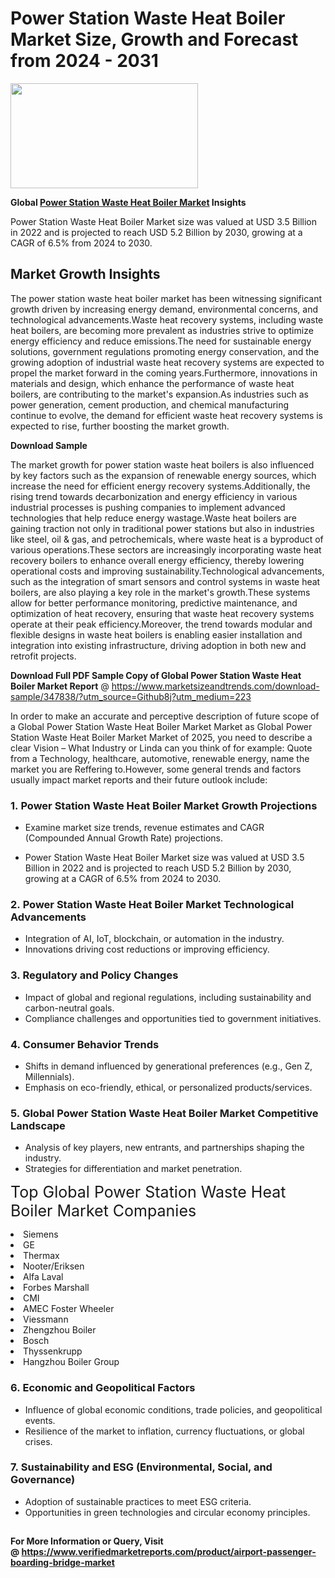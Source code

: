 <H1>Power Station Waste Heat Boiler Market Size, Growth and Forecast from 2024 - 2031</H1><img class="aligncenter size-medium wp-image-584254" src="https://thirdeyenews.in/wp-content/uploads/2024/09/Global-Market-Research-300x168.jpeg" alt="" width="300" height="168" /><p><strong>Global&nbsp;<a href="https://www.marketsizeandtrends.com/download-sample/347838/?utm_source=Github8j?utm_medium=223">Power Station Waste Heat Boiler Market</a> Insights</strong></p><p>Power Station Waste Heat Boiler Market size was valued at USD 3.5 Billion in 2022 and is projected to reach USD 5.2 Billion by 2030, growing at a CAGR of 6.5% from 2024 to 2030.</p><p><h2>Market Growth Insights</h2> <p>The power station waste heat boiler market has been witnessing significant growth driven by increasing energy demand, environmental concerns, and technological advancements.Waste heat recovery systems, including waste heat boilers, are becoming more prevalent as industries strive to optimize energy efficiency and reduce emissions.The need for sustainable energy solutions, government regulations promoting energy conservation, and the growing adoption of industrial waste heat recovery systems are expected to propel the market forward in the coming years.Furthermore, innovations in materials and design, which enhance the performance of waste heat boilers, are contributing to the market's expansion.As industries such as power generation, cement production, and chemical manufacturing continue to evolve, the demand for efficient waste heat recovery systems is expected to rise, further boosting the market growth.</p> <p><strong>Download Sample</strong></p> <p>The market growth for power station waste heat boilers is also influenced by key factors such as the expansion of renewable energy sources, which increase the need for efficient energy recovery systems.Additionally, the rising trend towards decarbonization and energy efficiency in various industrial processes is pushing companies to implement advanced technologies that help reduce energy wastage.Waste heat boilers are gaining traction not only in traditional power stations but also in industries like steel, oil & gas, and petrochemicals, where waste heat is a byproduct of various operations.These sectors are increasingly incorporating waste heat recovery boilers to enhance overall energy efficiency, thereby lowering operational costs and improving sustainability.Technological advancements, such as the integration of smart sensors and control systems in waste heat boilers, are also playing a key role in the market's growth.These systems allow for better performance monitoring, predictive maintenance, and optimization of heat recovery, ensuring that waste heat recovery systems operate at their peak efficiency.Moreover, the trend towards modular and flexible designs in waste heat boilers is enabling easier installation and integration into existing infrastructure, driving adoption in both new and retrofit projects.</p> <p><span class=""><strong>Download Full PDF Sample Copy of Global Power Station Waste Heat Boiler Market Report</strong> @ <a href="https://www.marketsizeandtrends.com/download-sample/347838/?utm_source=Github8j?utm_medium=223" target="_blank">https://www.marketsizeandtrends.com/download-sample/347838/?utm_source=Github8j?utm_medium=223</a></span></p><p>In order to make an accurate and perceptive description of future scope of a Global&nbsp;Power Station Waste Heat Boiler Market Market as Global&nbsp;Power Station Waste Heat Boiler Market Market of 2025, you need to describe a clear Vision &ndash; What Industry or Linda can you think of for example: Quote from a Technology, healthcare, automotive, renewable energy, name the market you are Reffering to.However, some general trends and factors usually impact market reports and their future outlook include:</p><h3>1.&nbsp;<strong>Power Station Waste Heat Boiler Market Growth Projections</strong></h3><ul><li>Examine market size trends, revenue estimates and CAGR (Compounded Annual Growth Rate) projections.</li><li><p>Power Station Waste Heat Boiler Market size was valued at USD 3.5 Billion in 2022 and is projected to reach USD 5.2 Billion by 2030, growing at a CAGR of 6.5% from 2024 to 2030.</p></li></ul><h3>2.&nbsp;<strong>Power Station Waste Heat Boiler Market Technological Advancements</strong></h3><ul><li>Integration of AI, IoT, blockchain, or automation in the industry.</li><li>Innovations driving cost reductions or improving efficiency.</li></ul><h3>3.&nbsp;<strong>Regulatory and Policy Changes</strong></h3><ul><li>Impact of global and regional regulations, including sustainability and carbon-neutral goals.</li><li>Compliance challenges and opportunities tied to government initiatives.</li></ul><h3>4.&nbsp;<strong>Consumer Behavior Trends</strong></h3><ul><li>Shifts in demand influenced by generational preferences (e.g., Gen Z, Millennials).</li><li>Emphasis on eco-friendly, ethical, or personalized products/services.</li></ul><h3>5.&nbsp;<strong>Global Power Station Waste Heat Boiler Market Competitive Landscape</strong></h3><ul><li>Analysis of key players, new entrants, and partnerships shaping the industry.</li><li>Strategies for differentiation and market penetration.</li></ul><p data-pm-slice="1 1 []"><span style="color: inherit; font-family: inherit; font-size: 25px;">Top Global Power Station Waste Heat Boiler Market Companies</span></p><div class="" data-test-id=""><p><li>Siemens</li><li> GE</li><li> Thermax</li><li> Nooter/Eriksen</li><li> Alfa Laval</li><li> Forbes Marshall</li><li> CMI</li><li> AMEC Foster Wheeler</li><li> Viessmann</li><li> Zhengzhou Boiler</li><li> Bosch</li><li> Thyssenkrupp</li><li> Hangzhou Boiler Group</li></p></div><h3>6.&nbsp;<strong>Economic and Geopolitical Factors</strong></h3><ul><li>Influence of global economic conditions, trade policies, and geopolitical events.</li><li>Resilience of the market to inflation, currency fluctuations, or global crises.</li></ul><h3>7.&nbsp;<strong>Sustainability and ESG (Environmental, Social, and Governance)</strong></h3><ul><li>Adoption of sustainable practices to meet ESG criteria.</li><li>Opportunities in green technologies and circular economy principles.</li></ul><h2><strong style="font-size: 14px;">For More Information or Query, Visit @&nbsp;</strong><a style="background-color: #ffffff; font-size: 14px;" href="https://www.marketsizeandtrends.com/report/power-station-waste-heat-boiler-market/" target="_blank">https://www.verifiedmarketreports.com/product/airport-passenger-boarding-bridge-market</a></h2>